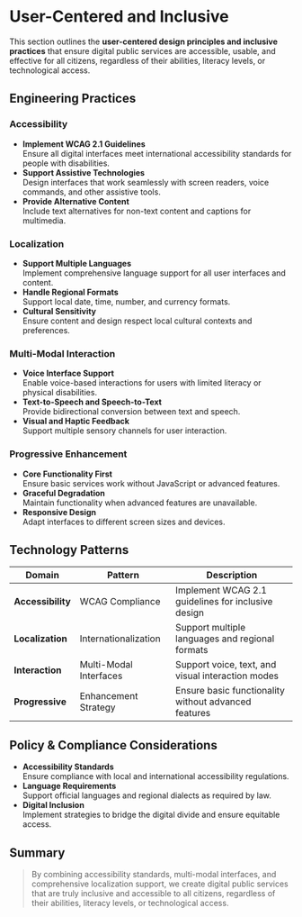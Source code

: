 # User-Centered and Inclusive

This section outlines the **user-centered design principles and inclusive practices** that ensure digital public services are accessible, usable, and effective for all citizens, regardless of their abilities, literacy levels, or technological access.

## Engineering Practices

### Accessibility
- **Implement WCAG 2.1 Guidelines**  
  Ensure all digital interfaces meet international accessibility standards for people with disabilities.
- **Support Assistive Technologies**  
  Design interfaces that work seamlessly with screen readers, voice commands, and other assistive tools.
- **Provide Alternative Content**  
  Include text alternatives for non-text content and captions for multimedia.

### Localization
- **Support Multiple Languages**  
  Implement comprehensive language support for all user interfaces and content.
- **Handle Regional Formats**  
  Support local date, time, number, and currency formats.
- **Cultural Sensitivity**  
  Ensure content and design respect local cultural contexts and preferences.

### Multi-Modal Interaction
- **Voice Interface Support**  
  Enable voice-based interactions for users with limited literacy or physical disabilities.
- **Text-to-Speech and Speech-to-Text**  
  Provide bidirectional conversion between text and speech.
- **Visual and Haptic Feedback**  
  Support multiple sensory channels for user interaction.

### Progressive Enhancement
- **Core Functionality First**  
  Ensure basic services work without JavaScript or advanced features.
- **Graceful Degradation**  
  Maintain functionality when advanced features are unavailable.
- **Responsive Design**  
  Adapt interfaces to different screen sizes and devices.

## Technology Patterns

| Domain              | Pattern                     | Description                                                   |
|---------------------|-----------------------------|---------------------------------------------------------------|
| **Accessibility**   | WCAG Compliance             | Implement WCAG 2.1 guidelines for inclusive design            |
| **Localization**    | Internationalization        | Support multiple languages and regional formats               |
| **Interaction**     | Multi-Modal Interfaces      | Support voice, text, and visual interaction modes             |
| **Progressive**     | Enhancement Strategy        | Ensure basic functionality without advanced features          |

## Policy & Compliance Considerations

- **Accessibility Standards**  
  Ensure compliance with local and international accessibility regulations.
- **Language Requirements**  
  Support official languages and regional dialects as required by law.
- **Digital Inclusion**  
  Implement strategies to bridge the digital divide and ensure equitable access.

## Summary

> By combining accessibility standards, multi-modal interfaces, and comprehensive localization support, we create digital public services that are truly inclusive and accessible to all citizens, regardless of their abilities, literacy levels, or technological access. 
